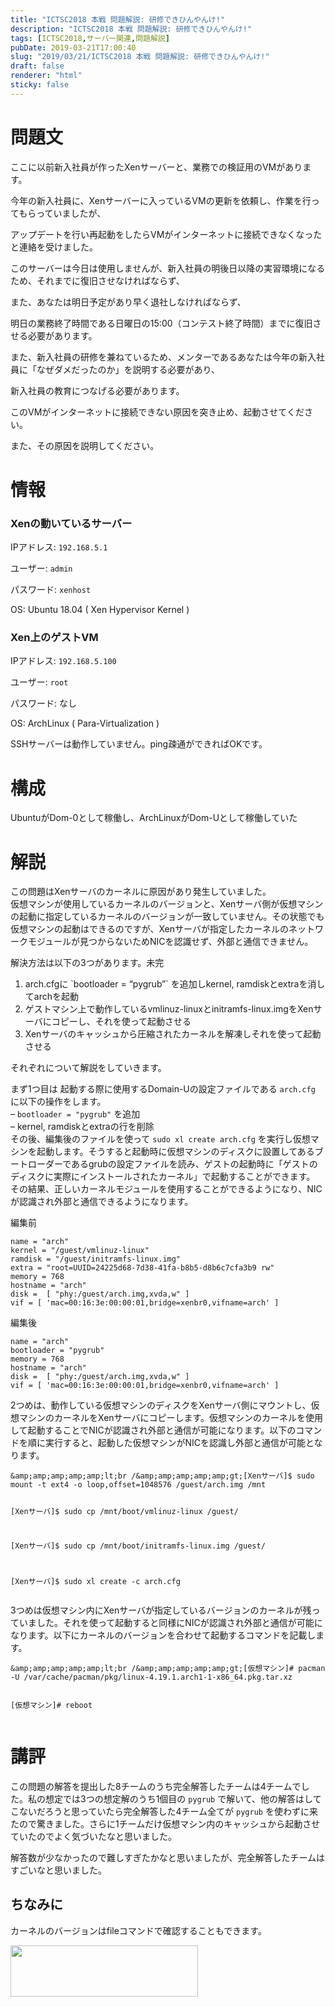 ```yaml
---
title: "ICTSC2018 本戦 問題解説: 研修できひんやんけ!"
description: "ICTSC2018 本戦 問題解説: 研修できひんやんけ!"
tags: [ICTSC2018,サーバー関連,問題解説]
pubDate: 2019-03-21T17:00:40
slug: "2019/03/21/ICTSC2018 本戦 問題解説: 研修できひんやんけ!"
draft: false
renderer: "html"
sticky: false
---
```


<h1>問題文</h1>
<p style="text-align: left;">ここに以前新入社員が作ったXenサーバーと、業務での検証用のVMがあります。</p>
<p>今年の新入社員に、Xenサーバーに入っているVMの更新を依頼し、作業を行ってもらっていましたが、</p>
<p>アップデートを行い再起動をしたらVMがインターネットに接続できなくなったと連絡を受けました。</p>
<p>このサーバーは今日は使用しませんが、新入社員の明後日以降の実習環境になるため、それまでに復旧させなければならず、</p>
<p>また、あなたは明日予定があり早く退社しなければならず、</p>
<p>明日の業務終了時間である日曜日の15:00（コンテスト終了時間）までに復旧させる必要があります。</p>
<p>また、新入社員の研修を兼ねているため、メンターであるあなたは今年の新入社員に「なぜダメだったのか」を説明する必要があり、</p>
<p>新入社員の教育につなげる必要があります。</p>
<p>このVMがインターネットに接続できない原因を突き止め、起動させてください。</p>
<p>また、その原因を説明してください。</p>
<h1>情報</h1>
<h3>Xenの動いているサーバー</h3>
<p>IPアドレス: <code>192.168.5.1</code></p>
<p>ユーザー: <code>admin</code></p>
<p>パスワード: <code>xenhost</code></p>
<p>OS: Ubuntu 18.04 ( Xen Hypervisor Kernel )</p>
<h3>Xen上のゲストVM</h3>
<p>IPアドレス: <code>192.168.5.100</code></p>
<p>ユーザー: <code>root</code></p>
<p>パスワード: なし</p>
<p>OS: ArchLinux ( Para-Virtualization )</p>
<p>SSHサーバーは動作していません。ping疎通ができればOKです。</p>
<h1>構成</h1>
<p>UbuntuがDom-0として稼働し、ArchLinuxがDom-Uとして稼働していた</p>
<h1>解説</h1>
<p>この問題はXenサーバのカーネルに原因があり発生していました。<br />
仮想マシンが使用しているカーネルのバージョンと、Xenサーバ側が仮想マシンの起動に指定しているカーネルのバージョンが一致していません。その状態でも仮想マシンの起動はできるのですが、Xenサーバが指定したカーネルのネットワークモジュールが見つからないためNICを認識せず、外部と通信できません。</p>
<p>解決方法は以下の3つがあります。未完</p>
<ol>
<li>arch.cfgに `bootloader = &#8220;pygrub&#8221;` を追加しkernel, ramdiskとextraを消してarchを起動</li>
<li>ゲストマシン上で動作しているvmlinuz-linuxとinitramfs-linux.imgをXenサーバにコピーし、それを使って起動させる</li>
<li>Xenサーバのキャッシュから圧縮されたカーネルを解凍しそれを使って起動させる</li>
</ol>
<p>それぞれについて解説をしていきます。</p>
<p>まず1つ目は 起動する際に使用するDomain-Uの設定ファイルである <code>arch.cfg</code> に以下の操作をします。<br />
&#8211; <code>bootloader = "pygrub"</code> を追加<br />
&#8211; kernel, ramdiskとextraの行を削除<br />
その後、編集後のファイルを使って <code>sudo xl create arch.cfg</code> を実行し仮想マシンを起動します。そうすると起動時に仮想マシンのディスクに設置してあるブートローダーであるgrubの設定ファイルを読み、ゲストの起動時に「ゲストのディスクに実際にインストールされたカーネル」で起動することができます。<br />
その結果、正しいカーネルモジュールを使用することができるようになり、NICが認識され外部と通信できるようになります。</p>
<p>編集前</p>
<pre><code>name = &quot;arch&quot;
kernel = &quot;/guest/vmlinuz-linux&quot;
ramdisk = &quot;/guest/initramfs-linux.img&quot;
extra = &quot;root=UUID=24225d68-7d38-41fa-b8b5-d8b6c7cfa3b9 rw&quot;
memory = 768
hostname = &quot;arch&quot;
disk =  [ &quot;phy:/guest/arch.img,xvda,w&quot; ]
vif = [ 'mac=00:16:3e:00:00:01,bridge=xenbr0,vifname=arch' ]</code></pre>
<p>編集後</p>
<pre><code>name = &quot;arch&quot;
bootloader = &quot;pygrub&quot;
memory = 768
hostname = &quot;arch&quot;
disk =  [ &quot;phy:/guest/arch.img,xvda,w&quot; ]
vif = [ 'mac=00:16:3e:00:00:01,bridge=xenbr0,vifname=arch' ]
</code></pre>
<p>2つめは、動作している仮想マシンのディスクをXenサーバ側にマウントし、仮想マシンのカーネルをXenサーバにコピーします。仮想マシンのカーネルを使用して起動することでNICが認識され外部と通信が可能になります。以下のコマンドを順に実行すると、起動した仮想マシンがNICを認識し外部と通信が可能となります。</p>
<pre><code>&amp;amp;amp;amp;amp;amp;lt;br /&amp;amp;amp;amp;amp;amp;gt;[Xenサーバ]$ sudo mount -t ext4 -o loop,offset=1048576 /guest/arch.img /mnt

[Xenサーバ]$ sudo cp /mnt/boot/vmlinuz-linux /guest/

[Xenサーバ]$ sudo cp /mnt/boot/initramfs-linux.img /guest/

[Xenサーバ]$ sudo xl create -c arch.cfg
</code></pre>
<p>3つめは仮想マシン内にXenサーバが指定しているバージョンのカーネルが残っていました。それを使って起動すると同様にNICが認識され外部と通信が可能になります。以下にカーネルのバージョンを合わせて起動するコマンドを記載します。</p>
<pre><code>&amp;amp;amp;amp;amp;amp;lt;br /&amp;amp;amp;amp;amp;amp;gt;[仮想マシン]# pacman -U /var/cache/pacman/pkg/linux-4.19.1.arch1-1-x86_64.pkg.tar.xz

[仮想マシン]# reboot
</code></pre>
<h1>講評</h1>
<p>この問題の解答を提出した8チームのうち完全解答したチームは4チームでした。私の想定では3つの想定解のうち1個目の <code>pygrub</code> で解いて、他の解答はしてこないだろうと思っていたら完全解答した4チーム全てが <code>pygrub</code> を使わずに来たので驚きました。さらに1チームだけ仮想マシン内のキャッシュから起動させていたのでよく気づいたなと思いました。</p>
<p>解答数が少なかったので難しすぎたかなと思いましたが、完全解答したチームはすごいなと思いました。</p>
<h2>ちなみに</h2>
<p>カーネルのバージョンはfileコマンドで確認することもできます。</p>
<p><a href="/images/wp/2019/03/190319-124247-657788321.png.webp"><img decoding="async" loading="lazy" class="aligncenter size-medium wp-image-2425" src="/images/wp/2019/03/190319-124247-657788321-300x82.png.webp" alt="" width="300" height="82"></a></p>
